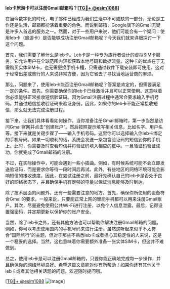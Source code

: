 **leb卡旅游卡可以注册Gmail邮箱吗？[[TG💪+ @esim1088](https://t.me/s/esim1088)]**

在当今数字化的时代，电子邮件已经成为我们生活中不可或缺的一部分。无论是工作还是生活，邮箱都扮演着重要的角色。而说到邮箱，Google旗下的Gmail无疑是许多人首选的服务之一。然而，对于一些用户来说，他们可能会有一个疑问：使用leb卡（旅游卡）是否能够成功注册Gmail邮箱呢？今天我们就来详细探讨一下这个问题。

首先，我们需要了解什么是leb卡。Leb卡是一种专为旅行者设计的虚拟SIM卡服务，它允许用户在全球范围内轻松获取本地号码和数据流量。这种卡的优点在于无需购买实体SIM卡，也无需更换手机卡槽，只需通过软件下载安装即可使用。这对于经常出差或旅行的人来说非常方便，因为它省去了寻找当地运营商的麻烦。

那么，问题来了，使用leb卡能否注册Gmail邮箱呢？答案是肯定的，但需要满足一定的条件。首先，你需要确保你的leb卡已经激活并且可以正常使用。这意味着你必须能够正常接收短信验证码。因为Gmail注册过程中通常会要求输入手机号码，并通过短信接收验证码来验证身份。因此，如果你的leb卡不能正常接收短信，那么就无法完成注册过程。

接下来，让我们具体看看如何操作。当你准备注册Gmail邮箱时，第一步当然是访问Gmail官网并点击“创建账户”。然后按照提示填写相关信息，比如名字、用户名等。接下来就是关键步骤了——输入手机号码。这里你可以选择输入你leb卡绑定的手机号码。如果一切顺利的话，系统会发送一条包含验证码的短信到你的手机上。此时，你需要及时查看短信并将验证码填入相应的框中。一旦验证码验证成功，你就完成了Gmail邮箱的注册。

不过，在实际操作中，可能会遇到一些小插曲。例如，有时候系统可能不会立即发送验证码，而是要求你等待一段时间后再试。此外，有些地区的网络环境可能会影响短信的接收速度。因此，在尝试注册之前，最好先确认自己的leb卡是否处于良好的网络状态下，并且确保手机有足够的电量以保证消息能够及时到达。

除了技术层面的问题外，还有一些需要注意的地方。首先，确保你所使用的设备符合Gmail的要求。一般来说，只要能正常上网的智能手机都可以用来注册Gmail账户。其次，尽量避免使用公共Wi-Fi进行注册，以免个人信息泄露。最后，记得设置强密码，并定期更新以保护你的账户安全。

当然，除了leb卡之外，还有其他方法也可以帮助你解决注册Gmail邮箱的问题。例如，你可以考虑使用国内的手机号码来进行注册。虽然这听起来似乎不太符合“国际旅行”的主题，但对于那些不熟悉leb卡或者担心其稳定性的人来说，这是一个稳妥的选择。当然，这也意味着你需要额外准备一张实体SIM卡，但这并不难做到。

总之，使用leb卡是可以注册Gmail邮箱的，只要你能正确地完成每一步操作，并且确保你的网络环境良好。希望这篇文章能对你有所帮助！如果你还有其他关于leb卡或者其他相关话题的问题，欢迎随时提问哦。

[[TG💪+ @esim1088](https://t.me/s/esim1088) ![Image](https://i.postimg.cc/4NQfJmqS/Snipaste-2025-05-13-00-14-12.png)]